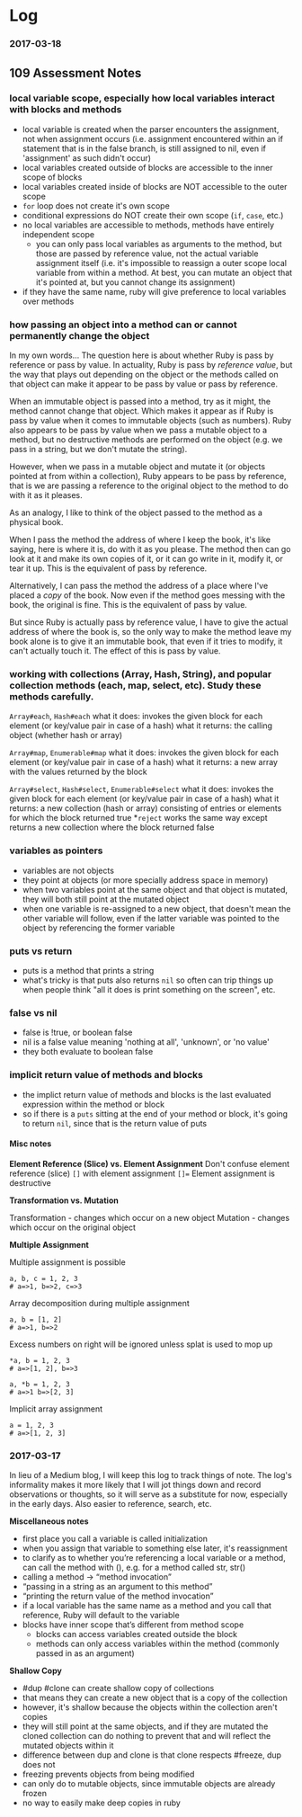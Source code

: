 # Log

### 2017-03-18

## 109 Assessment Notes

### local variable scope, especially how local variables interact with blocks and methods

- local variable is created when the parser encounters the assignment, not when assignment occurs (i.e. assignment encountered within an if statement that is in the false branch, is still assigned to nil, even if 'assignment' as such didn't occur)
- local variables created outside of blocks are accessible to the inner scope of blocks
- local variables created inside of blocks are NOT accessible to the outer scope
- `for` loop does not create it's own scope
- conditional expressions do NOT create their own scope (`if`, `case`, etc.)
- no local variables are accessible to methods, methods have entirely independent scope
  - you can only pass local variables as arguments to the method, but those are passed by reference value, not the actual variable assignment itself (i.e. it's impossible to reassign a outer scope local variable from within a method. At best, you can mutate an object that it's pointed at, but you cannot change its assignment)
- if they have the same name, ruby will give preference to local variables over methods

### how passing an object into a method can or cannot permanently change the object

In my own words...
The question here is about whether Ruby is pass by reference or pass by value. In actuality, Ruby is pass by *reference value*, but the way that plays out depending on the object or the methods called on that object can make it appear to be pass by value or pass by reference.

When an immutable object is passed into a method, try as it might, the method cannot change that object. Which makes it appear as if Ruby is pass by value when it comes to immutable objects (such as numbers). Ruby also appears to be pass by value when we pass a mutable object to a method, but no destructive methods are performed on the object (e.g. we pass in a string, but we don't mutate the string).

However, when we pass in a mutable object and mutate it (or objects pointed at from within a collection), Ruby appears to be pass by reference, that is we are passing a reference to the original object to the method to do with it as it pleases.

As an analogy, I like to think of the object passed to the method as a physical book. 

When I pass the method the address of where I keep the book, it's like saying, here is where it is, do with it as you please. The method then can go look at it and make its own copies of it, or it can go write in it, modify it, or tear it up. This is the equivalent of pass by reference.

Alternatively, I can pass the method the address of a place where I've placed a *copy* of the book. Now even if the method goes messing with the book, the original is fine. This is the equivalent of pass by value.

But since Ruby is actually pass by reference value, I have to give the actual address of where the book is, so the only way to make the method leave my book alone is to give it an immutable book, that even if it tries to modify, it can't actually touch it. The effect of this is pass by value.

### working with collections (Array, Hash, String), and popular collection methods (each, map, select, etc). Study these methods carefully.

`Array#each`, `Hash#each`
what it does: invokes the given block for each element (or key/value pair in case of a hash)
what it returns: the calling object (whether hash or array)

`Array#map`, `Enumerable#map`
what it does: invokes the given block for each element (or key/value pair in case of a hash)
what it returns: a new array with the values returned by the block

`Array#select`, `Hash#select`, `Enumerable#select`
what it does: invokes the given block for each element (or key/value pair in case of a hash)
what it returns: a new collection (hash or array) consisting of entries or elements for which the block returned true
*`reject` works the same way except returns a new collection where the block returned false

### variables as pointers

- variables are not objects
- they point at objects (or more specially address space in memory)
- when two variables point at the same object and that object is mutated, they will both still point at the mutated object
- when one variable is re-assigned to a new object, that doesn't mean the other variable will follow, even if the latter variable was pointed to the object by referencing the former variable

### puts vs return

- puts is a method that prints a string
- what's tricky is that puts also returns `nil` so often can trip things up when people think "all it does is print something on the screen", etc.

### false vs nil

- false is !true, or boolean false
- nil is a false value meaning 'nothing at all', 'unknown', or 'no value'
- they both evaluate to boolean false

### implicit return value of methods and blocks

- the implict return value of methods and blocks is the last evaluated expression within the method or block
- so if there is a `puts` sitting at the end of your method or block, it's going to return `nil`, since that is the return value of puts

#### Misc notes

**Element Reference (Slice) vs. Element Assignment**
Don't confuse element reference (slice) `[]` with element assignment `[]=`
Element assignment is destructive

**Transformation vs. Mutation**

Transformation - changes which occur on a new object
Mutation - changes which occur on the original object

**Multiple Assignment**

Multiple assignment is possible
```
a, b, c = 1, 2, 3
# a=>1, b=>2, c=>3
```

Array decomposition during multiple assignment
```
a, b = [1, 2]
# a=>1, b=>2
```

Excess numbers on right will be ignored unless splat is used to mop up
```
*a, b = 1, 2, 3
# a=>[1, 2], b=>3

a, *b = 1, 2, 3
# a=>1 b=>[2, 3]
```

Implicit array assignment
```
a = 1, 2, 3
# a=>[1, 2, 3]
```

### 2017-03-17
In lieu of a Medium blog, I will keep this log to track things of note. The log's informality makes it more likely that I will jot things down and record observations or thoughts, so it will serve as a substitute for now, especially in the early days. Also easier to reference, search, etc.

**Miscellaneous notes**

- first place you call a variable is called initialization
- when you assign that variable to something else later, it's reassignment
- to clarify as to whether you’re referencing a local variable or a method, can call the method with (), e.g. for a method called str, str()
- calling a method -> “method invocation”
- “passing in a string as an argument to this method”
- “printing the return value of the method invocation”
- if a local variable has the same name as a method and you call that reference, Ruby will default to the variable
- blocks have inner scope that’s different from method scope
  - blocks can access variables created outside the block
  - methods can only access variables within the method (commonly passed in as an argument)

**Shallow Copy**

- #dup #clone can create shallow copy of collections
- that means they can create a new object that is a copy of the collection
- however, it's shallow because the objects within the collection aren't copies
- they will still point at the same objects, and if they are mutated the cloned collection can do nothing to prevent that and will reflect the mutated objects within it
- difference between dup and clone is that clone respects #freeze, dup does not
- freezing prevents objects from being modified
- can only do to mutable objects, since immutable objects are already frozen
- no way to easily make deep copies in ruby

